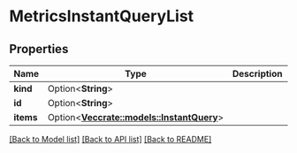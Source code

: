# MetricsInstantQueryList

## Properties

Name | Type | Description | Notes
------------ | ------------- | ------------- | -------------
**kind** | Option<**String**> |  | [optional]
**id** | Option<**String**> |  | [optional]
**items** | Option<[**Vec<crate::models::InstantQuery>**](InstantQuery.md)> |  | [optional]

[[Back to Model list]](../README.md#documentation-for-models) [[Back to API list]](../README.md#documentation-for-api-endpoints) [[Back to README]](../README.md)


